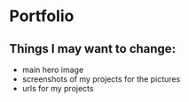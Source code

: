 # Portfolio

## Things I may want to change:
- main hero image
- screenshots of my projects for the pictures
- urls for my projects
